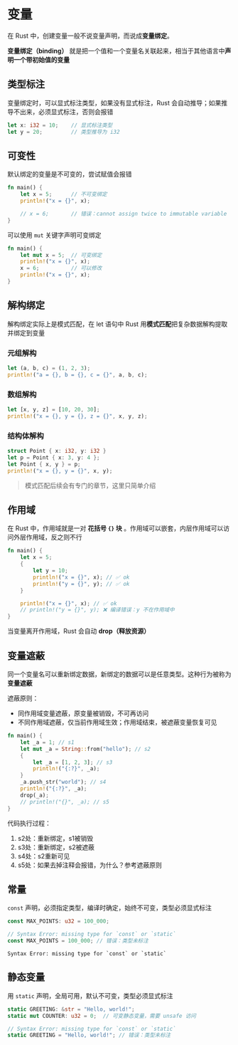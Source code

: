 # 变量

在 Rust 中，创建变量一般不说变量声明，而说成**变量绑定**。

**变量绑定（binding）** 就是把一个值和一个变量名关联起来，相当于其他语言中**声明一个带初始值的变量** 

## 类型标注

变量绑定时，可以显式标注类型，如果没有显式标注，Rust 会自动推导；如果推导不出来，必须显式标注，否则会报错

```rust
let x: i32 = 10;    // 显式标注类型
let y = 20;         // 类型推导为 i32
```

## 可变性

默认绑定的变量是不可变的，尝试赋值会报错

```rust
fn main() {
    let x = 5;      // 不可变绑定
    println!("x = {}", x);

    // x = 6;       // 错误：cannot assign twice to immutable variable
}
```

可以使用 `mut` 关键字声明可变绑定

```rust
fn main() {
    let mut x = 5;  // 可变绑定
    println!("x = {}", x);
    x = 6;          // 可以修改
    println!("x = {}", x);
}
```

## 解构绑定

解构绑定实际上是模式匹配，在 let 语句中 Rust 用**模式匹配**把复杂数据解构提取并绑定到变量

### 元组解构

```rust
let (a, b, c) = (1, 2, 3);
println!("a = {}, b = {}, c = {}", a, b, c);
```

### 数组解构

```rust
let [x, y, z] = [10, 20, 30];
println!("x = {}, y = {}, z = {}", x, y, z);
```

### 结构体解构

```rust
struct Point { x: i32, y: i32 }
let p = Point { x: 3, y: 4 };
let Point { x, y } = p;
println!("x = {}, y = {}", x, y);
```

> 模式匹配后续会有专门的章节，这里只简单介绍


## 作用域

在 Rust 中，作用域就是一对 **花括号 `{}` 块** 。作用域可以嵌套，内层作用域可以访问外层作用域，反之则不行

```rust
fn main() {
    let x = 5;
    {
        let y = 10;
        println!("x = {}", x); // ✅ ok
        println!("y = {}", y); // ✅ ok
    }

    println!("x = {}", x); // ✅ ok
    // println!("y = {}", y); ❌ 编译错误：y 不在作用域中
}
```

当变量离开作用域，Rust 会自动 **drop（释放资源）**

## 变量遮蔽

同一个变量名可以重新绑定数据，新绑定的数据可以是任意类型。这种行为被称为**变量遮蔽**

遮蔽原则：

- 同作用域变量遮蔽，原变量被销毁，不可再访问
- 不同作用域遮蔽，仅当前作用域生效；作用域结束，被遮蔽变量恢复可见

```rust
fn main() {
    let _a = 1; // s1
    let mut _a = String::from("hello"); // s2
    {
        let _a = [1, 2, 3]; // s3
        println!("{:?}", _a);
    }
    _a.push_str("world"); // s4
    println!("{:?}", _a);
    drop(_a);
    // println!("{}", _a); // s5
}
```

代码执行过程：

1. s2处：重新绑定，s1被销毁
2. s3处：重新绑定，s2被遮蔽
3. s4处：s2重新可见
4. s5处：如果去掉注释会报错，为什么？参考遮蔽原则


## 常量

`const` 声明，必须指定类型，编译时确定，始终不可变，类型必须显式标注

```rust
const MAX_POINTS: u32 = 100_000;

// Syntax Error: missing type for `const` or `static`
const MAX_POINTS = 100_000; // 错误：类型未标注
```

```
Syntax Error: missing type for `const` or `static`
```

## 静态变量

用 `static` 声明，全局可用，默认不可变，类型必须显式标注

```rust
static GREETING: &str = "Hello, world!";
static mut COUNTER: u32 = 0;  // 可变静态变量，需要 unsafe 访问

// Syntax Error: missing type for `const` or `static`
static GREETING = "Hello, world!"; // 错误：类型未标注
```


